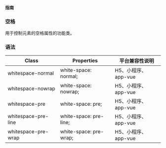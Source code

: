 #### <span class="text-lg text-gray-500 font-normal">指南</span>

<div class="w-screen"></div>

### 空格
<a-typography-text>
    用于控制元素的空格属性的功能类。
</a-typography-text>

<CssPrefix />

### 语法
| Class | Properties | 平台兼容性说明
| --- | --- | ---
| <a-link status="success">whitespace-normal</a-link> | <a-link>white-space: normal;</a-link><br/> | H5、小程序、app-vue
| <a-link status="success">whitespace-nowrap</a-link> | <a-link>white-space: nowrap;</a-link><br/> | H5、小程序、app-vue
| <a-link status="success">whitespace-pre</a-link> | <a-link>white-space: pre;</a-link><br/> | H5、小程序、app-vue
| <a-link status="success">whitespace-pre-line</a-link> | <a-link>white-space: pre-line;</a-link><br/> | H5、小程序、app-vue
| <a-link status="success">whitespace-pre-wrap</a-link> | <a-link>white-space: pre-wrap;</a-link><br/> | H5、小程序、app-vue